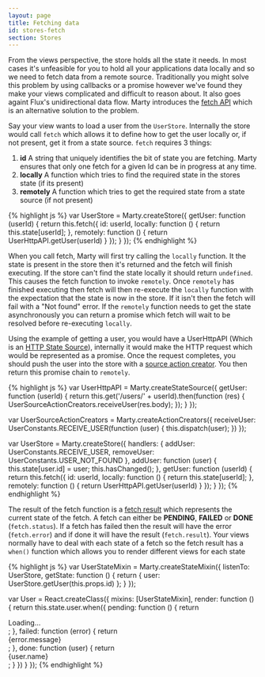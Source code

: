 ```yaml
---
layout: page
title: Fetching data
id: stores-fetch
section: Stores
---
```


From the views perspective, the store holds all the state it needs. In most cases it's unfeasible for you to hold all your applications data locally and so we need to fetch data from a remote source. Traditionally you might solve this problem by using callbacks or a promise however we've found they make your views complicated and difficult to reason about. It also goes againt Flux's unidirectional data flow. Marty introduces the [fetch API](/api/stores/#fetch) which is an alternative solution to the problem.

Say your view wants to load a user from the ``UserStore``. Internally the store would call ``fetch`` which allows it to define how to get the user locally or, if not present, get it from a state source. ``fetch`` requires 3 things:

1. **id** A string that uniquely identifies the bit of state you are fetching. Marty ensures that only one fetch for a given Id can be in progress at any time.
2. **locally** A function which tries to find the required state in the stores state (if its present)
3. **remotely** A function which tries to get the required state from a state source (if not present)

{% highlight js %}
var UserStore = Marty.createStore({
  getUser: function (userId) {
    return this.fetch({
      id: userId,
      locally: function () {
        return this.state[userId];
      },
      remotely: function () {
        return UserHttpAPI.getUser(userId)
      }
    });
  }
});
{% endhighlight %}

When you call fetch, Marty will first try calling the ``locally`` function. It the state is present in the store then it's returned and the fetch will finish executing. If the store can't find the state locally it should return ``undefined``. This causes the fetch function to invoke ``remotely``. Once ``remotely`` has finished executing then fetch will then re-execute the ``locally`` function with the expectation that the state is now in the store. If it isn't then the fetch will fail with a "Not found" error. If the ``remotely`` function needs to get the state asynchronously you can return a promise which fetch will wait to be resolved before re-executing ``locally``.

Using the example of getting a user, you would have a UserHttpAPI (Which is an [HTTP State Source](/guides/state-sources/http.html)), internally it would make the HTTP request which would be represented as a promise. Once the request completes, you should push the user into the store with a [source action creator](/guides/action-creators/source-action-creators.html). You then return this promise chain to ``remotely``.

{% highlight js %}
var UserHttpAPI = Marty.createStateSource({
  getUser: function (userId) {
    return this.get('/users/' + userId).then(function (res) {
      UserSourceActionCreators.receiveUser(res.body);
    });
  }
});

var UserSourceActionCreators = Marty.createActionCreators({
  receiveUser: UserConstants.RECEIVE_USER(function (user) {
    this.dispatch(user);
  })
});

var UserStore = Marty.createStore({
  handlers: {
    addUser: UserConstants.RECEIVE_USER,
    removeUser: UserConstants.USER_NOT_FOUND
  },
  addUser: function (user) {
    this.state[user.id] = user;
    this.hasChanged();
  },
  getUser: function (userId) {
    return this.fetch({
      id: userId,
      locally: function () {
        return this.state[userId];
      },
      remotely: function () {
        return UserHttpAPI.getUser(userId)
      }
    });
  }
});
{% endhighlight %}

The result of the fetch function is a [fetch result](/api/stores/#fetch-result) which represents the current state of the fetch. A fetch can either be **PENDING**, **FAILED** or **DONE** (``fetch.status``). If a fetch has failed then the result will have the error (``fetch.error``) and if done it will have the result (``fetch.result``). Your views normally have to deal with each state of a fetch so the fetch result has a ``when()`` function which allows you to render different views for each state

{% highlight js %}
var UserStateMixin = Marty.createStateMixin({
  listenTo: UserStore,
  getState: function () {
    return {
      user: UserStore.getUser(this.props.id)
    };
  }
});

var User = React.createClass({
  mixins: [UserStateMixin],
  render: function () {
    return this.state.user.when({
      pending: function () {
        return <div class="user-loading">Loading...</div>;
      },
      failed: function (error) {
        return <div class="user-error">{error.message}</div>;
      },
      done: function (user) {
        return <div className="user">{user.name}</div>;
      }
    })
  }
});
{% endhighlight %}
